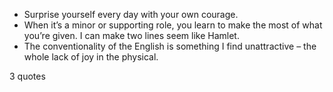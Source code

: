  - Surprise yourself every day with your own courage.
 - When it’s a minor or supporting role, you learn to make the most of what you’re given. I can make two lines seem like Hamlet.
 - The conventionality of the English is something I find unattractive – the whole lack of joy in the physical.

3 quotes